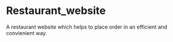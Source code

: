 # Restaurant_website
A restaurant website which helps to place order in an efficient and convienient way.
